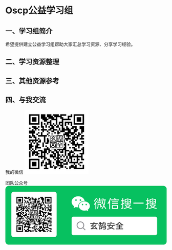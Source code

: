 # Oscp公益学习组
## 一、学习组简介
希望提供建立公益学习组帮助大家汇总学习资源、分享学习经验。
## 二、学习资源整理

## 三、其他资源参考

## 四、与我交流

我的微信
![wechart](img/wechart.jpg)


团队公众号
![wechartmp](img/mp.png)

